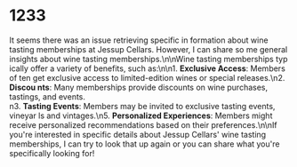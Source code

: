 # 1233

It seems there was an issue retrieving specific in
formation about wine tasting memberships at Jessup Cellars. However, I can share so
me general insights about wine tasting memberships.\n\nWine tasting memberships typ
ically offer a variety of benefits, such as:\n\n1. **Exclusive Access**: Members of
ten get exclusive access to limited-edition wines or special releases.\n2. **Discou
nts**: Many memberships provide discounts on wine purchases, tastings, and events.\
n3. **Tasting Events**: Members may be invited to exclusive tasting events, vineyar
ls and vintages.\n5. **Personalized Experiences**: Members might receive personalized recommendations based on their preferences.\n\nIf you're interested in specific details about Jessup Cellars' wine tasting memberships, I can try to look that up again or you can share what you're specifically looking for!
